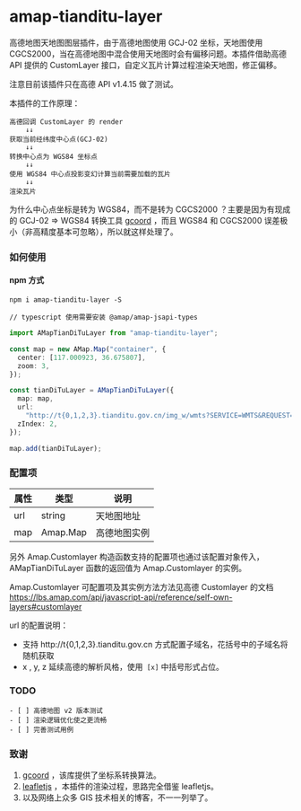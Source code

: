 # amap-tianditu-layer

高德地图天地图图层插件，由于高德地图使用 GCJ-02 坐标，天地图使用 CGCS2000，当在高德地图中混合使用天地图时会有偏移问题。本插件借助高德 API 提供的 CustomLayer 接口，自定义瓦片计算过程渲染天地图，修正偏移。

注意目前该插件只在高德 API v1.4.15 做了测试。

本插件的工作原理：

```base
高德回调 CustomLayer 的 render
    ↓↓
获取当前经纬度中心点(GCJ-02)
    ↓↓
转换中心点为 WGS84 坐标点
    ↓↓
使用 WGS84 中心点投影变幻计算当前需要加载的瓦片
    ↓↓
渲染瓦片
```

为什么中心点坐标是转为 WGS84，而不是转为 CGCS2000 ？主要是因为有现成的 GCJ-02 => WGS84 转换工具 [gcoord](https://github.com/hujiulong/gcoord) ，而且 WGS84 和 CGCS2000 误差极小（非高精度基本可忽略），所以就这样处理了。

### 如何使用

#### npm 方式

```base
npm i amap-tianditu-layer -S

// typescript 使用需要安装 @amap/amap-jsapi-types
```

```ts
import AMapTianDiTuLayer from "amap-tianditu-layer";

const map = new AMap.Map("container", {
  center: [117.000923, 36.675807],
  zoom: 3,
});

const tianDiTuLayer = AMapTianDiTuLayer({
  map: map,
  url:
    "http://t{0,1,2,3}.tianditu.gov.cn/img_w/wmts?SERVICE=WMTS&REQUEST=GetTile&VERSION=1.0.0&LAYER=img&STYLE=default&TILEMATRIXSET=w&FORMAT=tiles&TILEMATRIX=[z]&TILEROW=[y]&TILECOL=[x]&tk=你的key",
  zIndex: 2,
});

map.add(tianDiTuLayer);
```

### 配置项

| 属性 | 类型     | 说明         |
| ---- | -------- | ------------ |
| url  | string   | 天地图地址   |
| map  | Amap.Map | 高德地图实例 |

另外  Amap.Customlayer 构造函数支持的配置项也通过该配置对象传入，AMapTianDiTuLayer  函数的返回值为 Amap.Customlayer 的实例。

Amap.Customlayer 可配置项及其实例方法方法见高德 Customlayer 的文档  https://lbs.amap.com/api/javascript-api/reference/self-own-layers#customlayer 

url 的配置说明：

- 支持 http://t{0,1,2,3}.tianditu.gov.cn 方式配置子域名，花括号中的子域名将随机获取
- x , y, z 延续高德的解析风格，使用` [x]` 中括号形式占位。

### TODO

	- [ ] 高德地图 v2 版本测试
	- [ ] 渲染逻辑优化使之更流畅
	- [ ] 完善测试用例

### 致谢

1. [gcoord](https://github.com/hujiulong/gcoord) ，该库提供了坐标系转换算法。
2. [leafletjs](https://leafletjs.com/) ，本插件的渲染过程，思路完全借鉴 leafletjs。
3. 以及网络上众多 GIS 技术相关的博客，不一一列举了。
